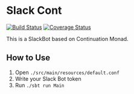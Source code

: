 Slack Cont
===================

[![Build Status](https://travis-ci.org/y-yu/slackcont.svg?branch=master)](https://travis-ci.org/y-yu/slackcont)
[![Coverage Status](https://coveralls.io/repos/github/y-yu/slackcont/badge.svg?branch=master)](https://coveralls.io/github/y-yu/slackcont?branch=master)

This is a SlackBot based on Continuation Monad.

## How to Use

1. Open `./src/main/resources/default.conf`
2. Write your Slack Bot token
3. Run `./sbt run Main`
